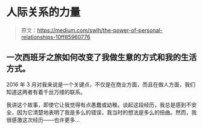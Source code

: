 # 人际关系的力量

> 原文：<https://medium.com/swlh/the-power-of-personal-relationships-10ff85960776>

## 一次西班牙之旅如何改变了我做生意的方式和我的生活方式。

2016 年 3 月对我来说是一个关键点，不仅是在商业方面，而且在做人方面，我们知道这两者有着千丝万缕的联系。

我讲这个故事，即使它让我觉得有点愚蠢或幼稚。谈起这段经历，我总是感到不安全，因为它清楚地表明了我是多么的错误，我当时的想法是多么的扭曲。然而，我很感激这次经历——也许更多…
